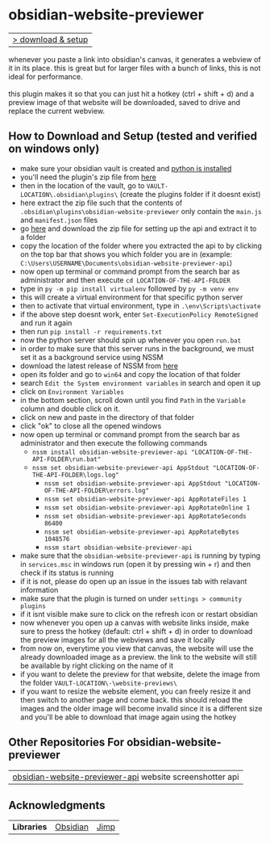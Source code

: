 # obsidian-website-previewer

<table>
<tbody>
<tr>
<td><a href="#how-to-download-and-setup-tested-and-verified-on-windows-only">> download & setup</a></td>
</tr>
</tbody>
</table>

whenever you paste a link into obsidian's canvas, it generates a webview of it in its place. this is great but for larger files with a bunch of links, this is not ideal for performance. \
\
this plugin makes it so that you can just hit a hotkey (ctrl + shift + d) and a preview image of that website will be downloaded, saved to drive and replace the current webview.

## How to Download and Setup (tested and verified on windows only)

-   make sure your obsidian vault is created and [python is installed](https://www.python.org/downloads/)
-   you'll need the plugin's zip file from [here](https://github.com/adithyasource/obsidian-website-previewer/releases/tag/1.0.2)
-   then in the location of the vault, go to `VAULT-LOCATION\.obsidian\plugins\` (create the plugins folder if it doesnt exist)
-   here extract the zip file such that the contents of `.obsidian\plugins\obsidian-website-previewer` only contain the `main.js` and `manifest.json` files
-   go [here](https://github.com/adithyasource/obsidian-website-previewer-api/releases/tag/1.0.0) and download the zip file for setting up the api and extract it to a folder
-   copy the location of the folder where you extracted the api to by clicking on the top bar that shows you which folder you are in (example: `C:\Users\USERNAME\Documents\obsidian-website-previewer-api`)
-   now open up terminal or command prompt from the search bar as administrator and then execute `cd LOCATION-OF-THE-API-FOLDER`
-   type in `py -m pip install virtualenv` followed by `py -m venv env`
-   this will create a virtual environment for that specific python server
-   then to activate that virtual environment, type in `.\env\Scripts\activate`
-   if the above step doesnt work, enter `Set-ExecutionPolicy RemoteSigned` and run it again
-   then run `pip install -r requirements.txt`
-   now the python server should spin up whenever you open `run.bat`
-   in order to make sure that this server runs in the background, we must set it as a background service using NSSM
-   download the latest release of NSSM from [here](https://nssm.cc/download)
-   open its folder and go to `win64` and copy the location of that folder
-   search `Edit the System environment variables` in search and open it up
-   click on `Environment Variables`
-   in the bottom section, scroll down until you find `Path` in the `Variable` column and double click on it.
-   click on new and paste in the directory of that folder
-   click "ok" to close all the opened windows
-   now open up terminal or command prompt from the search bar as administrator and then execute the following commands
    -   `nssm install obsidian-website-previewer-api "LOCATION-OF-THE-API-FOLDER\run.bat"`
    -   `nssm set obsidian-website-previewer-api AppStdout "LOCATION-OF-THE-API-FOLDER\logs.log"`
        -   `nssm set obsidian-website-previewer-api AppStdout "LOCATION-OF-THE-API-FOLDER\errors.log"`
        -   `nssm set obsidian-website-previewer-api AppRotateFiles 1`
        -   `nssm set obsidian-website-previewer-api AppRotateOnline 1`
        -   `nssm set obsidian-website-previewer-api AppRotateSeconds 86400`
        -   `nssm set obsidian-website-previewer-api AppRotateBytes 1048576`
        -   `nssm start obsidian-website-previewer-api`
-   make sure that the `obsidian-website-previewer-api` is running by typing in `services.msc` in windows run (open it by pressing win + r) and then check if its status is running
-   if it is not, please do open up an issue in the issues tab with relavant information
-   make sure that the plugin is turned on under `settings > community plugins`
-   if it isnt visible make sure to click on the refresh icon or restart obsidian
-   now whenever you open up a canvas with website links inside, make sure to press the hotkey (default: ctrl + shift + d) in order to download the preview images for all the webviews and save it locally
-   from now on, everytime you view that canvas, the website will use the already downloaded image as a preview. the link to the website will still be available by right clicking on the name of it
-   if you want to delete the preview for that website, delete the image from the folder `VAULT-LOCATION\-\website-previews\`
-   if you want to resize the website element, you can freely resize it and then switch to another page and come back. this should reload the images and the older image will become invalid since it is a different size and you'll be able to download that image again using the hotkey

## Other Repositories For obsidian-website-previewer

<table>
<tbody>
<tr>
<td><a href="https://github.com/adithyasource/obsidian-website-previewer-api" target="_blank">obsidian-website-previewer-api</a> website screenshotter api</td>
</tr>
</tbody>
</table>

## Acknowledgments

<table>
<tbody>
<tr>
<td><b>Libraries</b></td>
<td><a href="https://docs.obsidian.md/Home" target="_blank">Obsidian</a></td>
<td><a href="https://www.npmjs.com/package/jimp" target="_blank">Jimp</a></td>
</tr>
</tbody>
</table>
